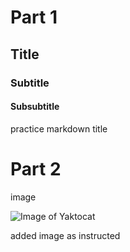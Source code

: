 # Part 1
## Title
### Subtitle
#### Subsubtitle
practice markdown title


# Part 2
image 

![Image of Yaktocat](https://octodex.github.com/images/yaktocat.png)

added image as instructed 
